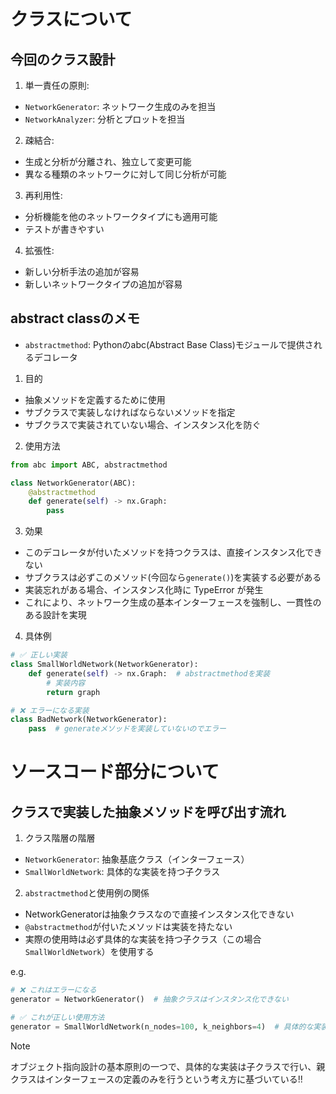 # クラスについて

## 今回のクラス設計
1. 単一責任の原則:
- `NetworkGenerator`: ネットワーク生成のみを担当
- `NetworkAnalyzer`: 分析とプロットを担当

2. 疎結合:
- 生成と分析が分離され、独立して変更可能
- 異なる種類のネットワークに対して同じ分析が可能

3. 再利用性:
- 分析機能を他のネットワークタイプにも適用可能
- テストが書きやすい

4. 拡張性:
- 新しい分析手法の追加が容易
- 新しいネットワークタイプの追加が容易

## abstract classのメモ
- `abstractmethod`: Pythonのabc(Abstract Base Class)モジュールで提供されるデコレータ

1. 目的
- 抽象メソッドを定義するために使用
- サブクラスで実装しなければならないメソッドを指定
- サブクラスで実装されていない場合、インスタンス化を防ぐ

2. 使用方法
```python
from abc import ABC, abstractmethod

class NetworkGenerator(ABC):
    @abstractmethod
    def generate(self) -> nx.Graph:
        pass
```

3. 効果
- このデコレータが付いたメソッドを持つクラスは、直接インスタンス化できない
- サブクラスは必ずこのメソッド(今回なら`generate()`)を実装する必要がある
- 実装忘れがある場合、インスタンス化時に TypeError が発生
- これにより、ネットワーク生成の基本インターフェースを強制し、一貫性のある設計を実現

4. 具体例
```python
# ✅ 正しい実装
class SmallWorldNetwork(NetworkGenerator):
    def generate(self) -> nx.Graph:  # abstractmethodを実装
        # 実装内容
        return graph

# ❌ エラーになる実装
class BadNetwork(NetworkGenerator):
    pass  # generateメソッドを実装していないのでエラー
```

# ソースコード部分について

## クラスで実装した抽象メソッドを呼び出す流れ
1. クラス階層の階層
- `NetworkGenerator`: 抽象基底クラス（インターフェース）
- `SmallWorldNetwork`: 具体的な実装を持つ子クラス

2. `abstractmethod`と使用例の関係
- NetworkGeneratorは抽象クラスなので直接インスタンス化できない
- `@abstractmethod`が付いたメソッドは実装を持たない
- 実際の使用時は必ず具体的な実装を持つ子クラス（この場合`SmallWorldNetwork`）を使用する

e.g.
```python
# ❌ これはエラーになる
generator = NetworkGenerator()  # 抽象クラスはインスタンス化できない

# ✅ これが正しい使用方法
generator = SmallWorldNetwork(n_nodes=100, k_neighbors=4)  # 具体的な実装を持つ子クラスを使用
```

>[!NOTE]
> オブジェクト指向設計の基本原則の一つで、具体的な実装は子クラスで行い、親クラスはインターフェースの定義のみを行うという考え方に基づいている!!